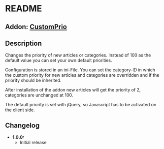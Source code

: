 README
======

Addon: [CustomPrio](http://www.redaxo.de/180-0-addon-details.html?addon_id=840 "http://www.redaxo.de/180-0-addon-details.html?addon_id=840")
--------------------------------

Description
-----------

Changes the priority of new articles or categories. Instead of 100 as the default value you can set your own default priorities.

Configuration is stored in an ini-File. You can set the category-ID in which the custom priority for new articles and categories are overridden and if the priority should be inherited.

After installation of the addon new articles will get the priority of 2, categories are unchanged at 100.

The default priority is set with jQuery, so Javascript has to be activated on the client side.

Changelog
---------

* **1.0.0:**
  * Initial release
